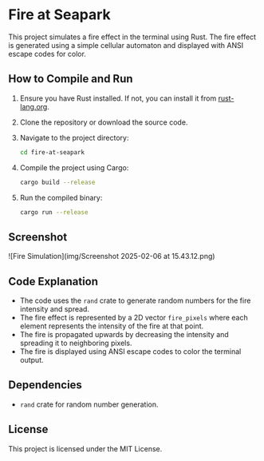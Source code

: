 # Fire at Seapark

This project simulates a fire effect in the terminal using Rust. The fire effect is generated using a simple cellular automaton and displayed with ANSI escape codes for color.

## How to Compile and Run

1. Ensure you have Rust installed. If not, you can install it from [rust-lang.org](https://www.rust-lang.org/).

2. Clone the repository or download the source code.

3. Navigate to the project directory:
    ```sh
    cd fire-at-seapark
    ```

4. Compile the project using Cargo:
    ```sh
    cargo build --release
    ```

5. Run the compiled binary:
    ```sh
    cargo run --release
    ```

## Screenshot

![Fire Simulation](img/Screenshot 2025-02-06 at 15.43.12.png)

## Code Explanation

- The code uses the `rand` crate to generate random numbers for the fire intensity and spread.
- The fire effect is represented by a 2D vector `fire_pixels` where each element represents the intensity of the fire at that point.
- The fire is propagated upwards by decreasing the intensity and spreading it to neighboring pixels.
- The fire is displayed using ANSI escape codes to color the terminal output.

## Dependencies

- `rand` crate for random number generation.

## License

This project is licensed under the MIT License.
